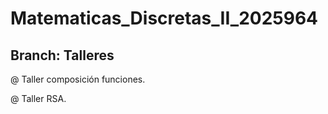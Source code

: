 # Matematicas_Discretas_II_2025964

## Branch: Talleres

@ Taller composición funciones.

@ Taller RSA.
